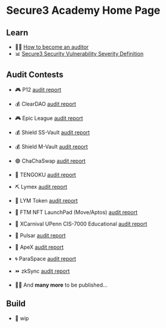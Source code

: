 # Secure3 Academy Home Page

## Learn
- :man_student: [How to become an auditor](https://github.com/Secure3Audit/Secure3Academy/blob/main/HowToBecomeAnAuditor.md)
- :bar_chart: [Secure3 Security Vulnerability Severity Definition](https://github.com/Secure3Audit/Secure3Academy/blob/main/IssueSeverityDefinition.md)

## Audit Contests
- :video_game: P12 [audit report](https://github.com/Secure3Audit/P12_Audit_Contest/tree/main/audit_report)
- :moneybag: ClearDAO [audit report](https://github.com/Secure3Audit/ClearDAO_Audit_Contest/tree/main/audit_report)
- :video_game: Epic League [audit report](https://github.com/Secure3Audit/Epic_League_Audit_Contest/tree/main/audit_report)
- :moneybag: Shield SS-Vault [audit report](https://github.com/Secure3Audit/Shield_SSVault_Audit_Contest/tree/main/audit_report)
- :moneybag: Shield M-Vault [audit report](https://github.com/Secure3Audit/Shield_MVault_Audit_Contest/tree/main/audit_report)
- :purple_circle: ChaChaSwap [audit report](https://github.com/Secure3Audit/ChaChaSwap_Audit_Contest/blob/main/audit_report/)
- :art: TENGOKU [audit report](https://github.com/Secure3Audit/TENGOKU_Audit_Contest/tree/main/audit_report)
- :pick: Lymex [audit report](https://github.com/Secure3Audit/Lymex_Audit_Contest/tree/main/audit_report)
- :dart: LYM Token [audit report](https://github.com/Secure3Audit/Lymex_Token_Audit_Contest/tree/main/audit_report)
- :rocket: FTM NFT LaunchPad (Move/Aptos) [audit report](https://github.com/Secure3Audit/Secure3Academy/tree/main/audit_reports/FTM%20NFT)
- :lion: XCarnival UPenn CIS-7000 Educational [audit report](https://github.com/Secure3Audit/Secure3Academy/tree/main/audit_reports/XCarnival%20UPenn%20CIS-7000%20Educational)
- :ocean: Pulsar [audit report](https://github.com/Secure3Audit/Secure3Academy/tree/main/audit_reports/Pulsar)
- :gorilla: ApeX [audit report](https://github.com/Secure3Audit/Secure3Academy/tree/main/audit_reports/ApeX)
- :cyclone: ParaSpace [audit report](https://github.com/Secure3Audit/Secure3Academy/tree/main/audit_reports/ParaSpace)
- :fast_forward: zkSync [audit report](https://github.com/Secure3Audit/Secure3Academy/tree/main/audit_reports/zkSync)

- :mage_man: And **many more** to be published...

## Build
- :crystal_ball: wip

